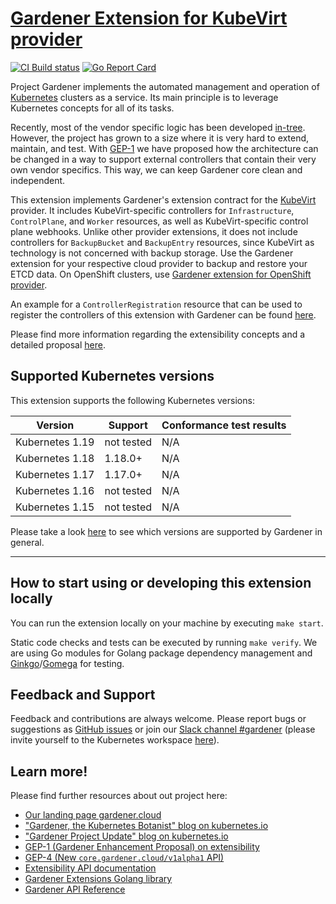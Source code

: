 # [Gardener Extension for KubeVirt provider](https://gardener.cloud)

[![CI Build status](https://concourse.ci.gardener.cloud/api/v1/teams/gardener/pipelines/gardener-extension-provider-kubevirt-master/jobs/master-head-update-job/badge)](https://concourse.ci.gardener.cloud/teams/gardener/pipelines/gardener-extension-provider-kubevirt-master/jobs/master-head-update-job)
[![Go Report Card](https://goreportcard.com/badge/github.com/gardener/gardener-extension-provider-kubevirt)](https://goreportcard.com/report/github.com/gardener/gardener-extension-provider-kubevirt)

Project Gardener implements the automated management and operation of [Kubernetes](https://kubernetes.io/) clusters as a service.
Its main principle is to leverage Kubernetes concepts for all of its tasks.

Recently, most of the vendor specific logic has been developed [in-tree](https://github.com/gardener/gardener).
However, the project has grown to a size where it is very hard to extend, maintain, and test.
With [GEP-1](https://github.com/gardener/gardener/blob/master/docs/proposals/01-extensibility.md) we have proposed how the architecture can be changed in a way to support external controllers that contain their very own vendor specifics.
This way, we can keep Gardener core clean and independent.

This extension implements Gardener's extension contract for the [KubeVirt](https://kubevirt.io) provider. 
It includes KubeVirt-specific controllers for `Infrastructure`, `ControlPlane`, and `Worker` resources, as well as KubeVirt-specific control plane webhooks. 
Unlike other provider extensions, it does not include controllers for `BackupBucket` and `BackupEntry` resources, since KubeVirt as technology is not concerned with backup storage. 
Use the Gardener extension for your respective cloud provider to backup and restore your ETCD data. 
On OpenShift clusters, use [Gardener extension for OpenShift provider](https://github.com/gardener/gardener-extension-provider-openshift). 

An example for a `ControllerRegistration` resource that can be used to register the controllers of this extension with Gardener can be found [here](example/controller-registration.yaml).

Please find more information regarding the extensibility concepts and a detailed proposal [here](https://github.com/gardener/gardener/blob/master/docs/proposals/01-extensibility.md).

## Supported Kubernetes versions

This extension supports the following Kubernetes versions:

| Version         | Support     | Conformance test results |
| --------------- | ----------- | ------------------------ |
| Kubernetes 1.19 | not tested  | N/A |
| Kubernetes 1.18 | 1.18.0+     | N/A |
| Kubernetes 1.17 | 1.17.0+     | N/A |
| Kubernetes 1.16 | not tested  | N/A |
| Kubernetes 1.15 | not tested  | N/A |

Please take a look [here](https://github.com/gardener/gardener/blob/master/docs/usage/supported_k8s_versions.md) to see which versions are supported by Gardener in general.

----

## How to start using or developing this extension locally

You can run the extension locally on your machine by executing `make start`.

Static code checks and tests can be executed by running `make verify`. We are using Go modules for Golang package dependency management and [Ginkgo](https://github.com/onsi/ginkgo)/[Gomega](https://github.com/onsi/gomega) for testing.

## Feedback and Support

Feedback and contributions are always welcome. Please report bugs or suggestions as [GitHub issues](https://github.com/gardener/gardener-extension-provider-kubevirt/issues) or join our [Slack channel #gardener](https://kubernetes.slack.com/messages/gardener) (please invite yourself to the Kubernetes workspace [here](http://slack.k8s.io)).

## Learn more!

Please find further resources about out project here:

* [Our landing page gardener.cloud](https://gardener.cloud/)
* ["Gardener, the Kubernetes Botanist" blog on kubernetes.io](https://kubernetes.io/blog/2018/05/17/gardener/)
* ["Gardener Project Update" blog on kubernetes.io](https://kubernetes.io/blog/2019/12/02/gardener-project-update/)
* [GEP-1 (Gardener Enhancement Proposal) on extensibility](https://github.com/gardener/gardener/blob/master/docs/proposals/01-extensibility.md)
* [GEP-4 (New `core.gardener.cloud/v1alpha1` API)](https://github.com/gardener/gardener/blob/master/docs/proposals/04-new-core-gardener-cloud-apis.md)
* [Extensibility API documentation](https://github.com/gardener/gardener/tree/master/docs/extensions)
* [Gardener Extensions Golang library](https://godoc.org/github.com/gardener/gardener/extensions/pkg)
* [Gardener API Reference](https://gardener.cloud/api-reference/)
